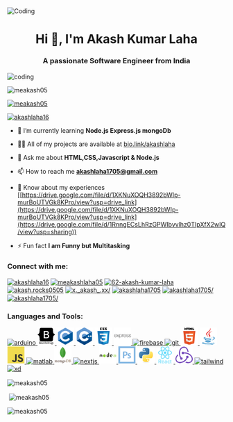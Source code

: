 <img align="center" alt="Coding"  src="https://res.cloudinary.com/practicaldev/image/fetch/s--R5KgC1bh--/c_limit%2Cf_auto%2Cfl_progressive%2Cq_66%2Cw_880/https://dev-to-uploads.s3.amazonaws.com/i/oi2rwsde00xo9ou6jwsl.gif" data-canonical-src="https://cdn.dribbble.com/users/1162077/screenshots/3848914/programmer.gif" style="width: 1000px ; height:350px ">
<h1 align="center">Hi 👋, I'm Akash Kumar Laha</h1>
<h3 align="center">A passionate Software Engineer from India</h3>

<img align="center" alt="coding" width="1000" src="https://camo.githubusercontent.com/12e5f2b182da4b52850b29bb09e8ba3e92b0ac2c0bd121de7dfcbb291fbbd525/68747470733a2f2f692e70696e696d672e636f6d2f6f726967696e616c732f37372f63612f61332f37376361613332383834643733356434333961646534356261333766656166322e676966">

<p align="left"> <img src="https://komarev.com/ghpvc/?username=meakash05&label=Profile%20views&color=0e75b6&style=flat" alt="meakash05" /> </p>

<p align="left"> <a href="https://github.com/ryo-ma/github-profile-trophy"><img src="https://github-profile-trophy.vercel.app/?username=meakash05" alt="meakash05" /></a> </p>

<p align="left"> <a href="https://twitter.com/akashlaha16" target="blank"><img src="https://img.shields.io/twitter/follow/akashlaha16?logo=twitter&style=for-the-badge" alt="akashlaha16" /></a> </p>

- 🌱 I’m currently learning **Node.js Express.js mongoDb**

- 👨‍💻 All of my projects are available at [bio.link/akashlaha](bio.link/akashlaha)

- 💬 Ask me about **HTML,CSS,Javascript & Node.js**

- 📫 How to reach me **akashlaha1705@gmail.com**

- 📄 Know about my experiences [[https://drive.google.com/file/d/1XKNuXOQH3892bWIp-murBoUTVGk8KPro/view?usp=drive_link](https://drive.google.com/file/d/1XKNuXOQH3892bWIp-murBoUTVGk8KPro/view?usp=drive_link](https://drive.google.com/file/d/1RnngECsLhRzGPWIbvvlhz0TIpXfX2wIQ/view?usp=sharing))

- ⚡ Fun fact **I am Funny but Multitasking**

<h3 align="left">Connect with me:</h3>
<p align="left">
<a href="https://twitter.com/akashlaha16" target="blank"><img align="center" src="https://raw.githubusercontent.com/rahuldkjain/github-profile-readme-generator/master/src/images/icons/Social/twitter.svg" alt="akashlaha16" height="30" width="40" /></a>
<a href="https://linkedin.com/in/meakashlaha05" target="blank"><img align="center" src="https://raw.githubusercontent.com/rahuldkjain/github-profile-readme-generator/master/src/images/icons/Social/linked-in-alt.svg" alt="meakashlaha05" height="30" width="40" /></a>
<a href="https://stackoverflow.com/users/62-akash-kumar-laha" target="blank"><img align="center" src="https://raw.githubusercontent.com/rahuldkjain/github-profile-readme-generator/master/src/images/icons/Social/stack-overflow.svg" alt="62-akash-kumar-laha" height="30" width="40" /></a>
<a href="https://fb.com/akash.rocks0505" target="blank"><img align="center" src="https://raw.githubusercontent.com/rahuldkjain/github-profile-readme-generator/master/src/images/icons/Social/facebook.svg" alt="akash.rocks0505" height="30" width="40" /></a>
<a href="https://instagram.com/x._akash_.xx/" target="blank"><img align="center" src="https://raw.githubusercontent.com/rahuldkjain/github-profile-readme-generator/master/src/images/icons/Social/instagram.svg" alt="x._akash_.xx/" height="30" width="40" /></a>
<a href="https://www.codechef.com/users/akashlaha1705" target="blank"><img align="center" src="https://cdn.jsdelivr.net/npm/simple-icons@3.1.0/icons/codechef.svg" alt="akashlaha1705" height="30" width="40" /></a>
<a href="https://www.leetcode.com/akashlaha1705/" target="blank"><img align="center" src="https://raw.githubusercontent.com/rahuldkjain/github-profile-readme-generator/master/src/images/icons/Social/leet-code.svg" alt="akashlaha1705/" height="30" width="40" /></a>
<a href="https://auth.geeksforgeeks.org/user/akashlaha1705/" target="blank"><img align="center" src="https://raw.githubusercontent.com/rahuldkjain/github-profile-readme-generator/master/src/images/icons/Social/geeks-for-geeks.svg" alt="akashlaha1705/" height="30" width="40" /></a>
</p>

<h3 align="left">Languages and Tools:</h3>
<p align="left"> <a href="https://www.arduino.cc/" target="_blank" rel="noreferrer"> <img src="https://cdn.worldvectorlogo.com/logos/arduino-1.svg" alt="arduino" width="40" height="40"/> </a> <a href="https://getbootstrap.com" target="_blank" rel="noreferrer"> <img src="https://raw.githubusercontent.com/devicons/devicon/master/icons/bootstrap/bootstrap-plain-wordmark.svg" alt="bootstrap" width="40" height="40"/> </a> <a href="https://www.cprogramming.com/" target="_blank" rel="noreferrer"> <img src="https://raw.githubusercontent.com/devicons/devicon/master/icons/c/c-original.svg" alt="c" width="40" height="40"/> </a> <a href="https://www.w3schools.com/cpp/" target="_blank" rel="noreferrer"> <img src="https://raw.githubusercontent.com/devicons/devicon/master/icons/cplusplus/cplusplus-original.svg" alt="cplusplus" width="40" height="40"/> </a> <a href="https://www.w3schools.com/css/" target="_blank" rel="noreferrer"> <img src="https://raw.githubusercontent.com/devicons/devicon/master/icons/css3/css3-original-wordmark.svg" alt="css3" width="40" height="40"/> </a> <a href="https://expressjs.com" target="_blank" rel="noreferrer"> <img src="https://raw.githubusercontent.com/devicons/devicon/master/icons/express/express-original-wordmark.svg" alt="express" width="40" height="40"/> </a> <a href="https://firebase.google.com/" target="_blank" rel="noreferrer"> <img src="https://www.vectorlogo.zone/logos/firebase/firebase-icon.svg" alt="firebase" width="40" height="40"/> </a> <a href="https://git-scm.com/" target="_blank" rel="noreferrer"> <img src="https://www.vectorlogo.zone/logos/git-scm/git-scm-icon.svg" alt="git" width="40" height="40"/> </a> <a href="https://www.w3.org/html/" target="_blank" rel="noreferrer"> <img src="https://raw.githubusercontent.com/devicons/devicon/master/icons/html5/html5-original-wordmark.svg" alt="html5" width="40" height="40"/> </a> <a href="https://www.java.com" target="_blank" rel="noreferrer"> <img src="https://raw.githubusercontent.com/devicons/devicon/master/icons/java/java-original.svg" alt="java" width="40" height="40"/> </a> <a href="https://developer.mozilla.org/en-US/docs/Web/JavaScript" target="_blank" rel="noreferrer"> <img src="https://raw.githubusercontent.com/devicons/devicon/master/icons/javascript/javascript-original.svg" alt="javascript" width="40" height="40"/> </a> <a href="https://www.mathworks.com/" target="_blank" rel="noreferrer"> <img src="https://upload.wikimedia.org/wikipedia/commons/2/21/Matlab_Logo.png" alt="matlab" width="40" height="40"/> </a> <a href="https://www.mongodb.com/" target="_blank" rel="noreferrer"> <img src="https://raw.githubusercontent.com/devicons/devicon/master/icons/mongodb/mongodb-original-wordmark.svg" alt="mongodb" width="40" height="40"/> </a> <a href="https://nextjs.org/" target="_blank" rel="noreferrer"> <img src="https://cdn.worldvectorlogo.com/logos/nextjs-2.svg" alt="nextjs" width="40" height="40"/> </a> <a href="https://nodejs.org" target="_blank" rel="noreferrer"> <img src="https://raw.githubusercontent.com/devicons/devicon/master/icons/nodejs/nodejs-original-wordmark.svg" alt="nodejs" width="40" height="40"/> </a> <a href="https://www.photoshop.com/en" target="_blank" rel="noreferrer"> <img src="https://raw.githubusercontent.com/devicons/devicon/master/icons/photoshop/photoshop-line.svg" alt="photoshop" width="40" height="40"/> </a> <a href="https://www.python.org" target="_blank" rel="noreferrer"> <img src="https://raw.githubusercontent.com/devicons/devicon/master/icons/python/python-original.svg" alt="python" width="40" height="40"/> </a> <a href="https://reactjs.org/" target="_blank" rel="noreferrer"> <img src="https://raw.githubusercontent.com/devicons/devicon/master/icons/react/react-original-wordmark.svg" alt="react" width="40" height="40"/> </a> <a href="https://redux.js.org" target="_blank" rel="noreferrer"> <img src="https://raw.githubusercontent.com/devicons/devicon/master/icons/redux/redux-original.svg" alt="redux" width="40" height="40"/> </a> <a href="https://tailwindcss.com/" target="_blank" rel="noreferrer"> <img src="https://www.vectorlogo.zone/logos/tailwindcss/tailwindcss-icon.svg" alt="tailwind" width="40" height="40"/> </a> <a href="https://www.adobe.com/products/xd.html" target="_blank" rel="noreferrer"> <img src="https://cdn.worldvectorlogo.com/logos/adobe-xd.svg" alt="xd" width="40" height="40"/> </a> </p>

<p><img align="center" width="400" src="https://github-readme-stats.vercel.app/api/top-langs?username=meakash05&show_icons=true&locale=en&layout=compact" alt="meakash05" /></p>

<p>&nbsp;<img align="center" width="400" src="https://github-readme-stats.vercel.app/api?username=meakash05&show_icons=true&locale=en" alt="meakash05" /></p>

<p><img align="center" width="400" src="https://github-readme-streak-stats.herokuapp.com/?user=meakash05&" alt="meakash05" /></p>

